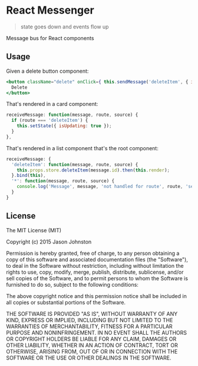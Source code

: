 # React Messenger

> state goes down and events flow up

Message bus for React components

## Usage

Given a delete button component:

```jsx
<button className="delete" onClick={ this.sendMessage('deleteItem', { id: this.props.id }) }>
  Delete
</button>
```

That's rendered in a card component:

```js
receiveMessage: function(message, route, source) {
  if (route === 'deleteItem') {
    this.setState({ isUpdating: true });
  }
},
```

That's rendered in a list component that's the root component:

```js
receiveMessage: {
  'deleteItem': function(message, route, source) {
    this.props.store.deleteItem(message.id).then(this.render);
  }.bind(this),
  '*': function(message, route, source) {
    console.log('Message', message, 'not handled for route', route, 'sent by source', source);
  }
}
```

## License

The MIT License (MIT)

Copyright (c) 2015  Jason Johnston

Permission is hereby granted, free of charge, to any person obtaining a copy
of this software and associated documentation files (the "Software"), to deal
in the Software without restriction, including without limitation the rights
to use, copy, modify, merge, publish, distribute, sublicense, and/or sell
copies of the Software, and to permit persons to whom the Software is
furnished to do so, subject to the following conditions:

The above copyright notice and this permission notice shall be included in
all copies or substantial portions of the Software.

THE SOFTWARE IS PROVIDED "AS IS", WITHOUT WARRANTY OF ANY KIND, EXPRESS OR
IMPLIED, INCLUDING BUT NOT LIMITED TO THE WARRANTIES OF MERCHANTABILITY,
FITNESS FOR A PARTICULAR PURPOSE AND NONINFRINGEMENT. IN NO EVENT SHALL THE
AUTHORS OR COPYRIGHT HOLDERS BE LIABLE FOR ANY CLAIM, DAMAGES OR OTHER
LIABILITY, WHETHER IN AN ACTION OF CONTRACT, TORT OR OTHERWISE, ARISING FROM,
OUT OF OR IN CONNECTION WITH THE SOFTWARE OR THE USE OR OTHER DEALINGS IN
THE SOFTWARE.
